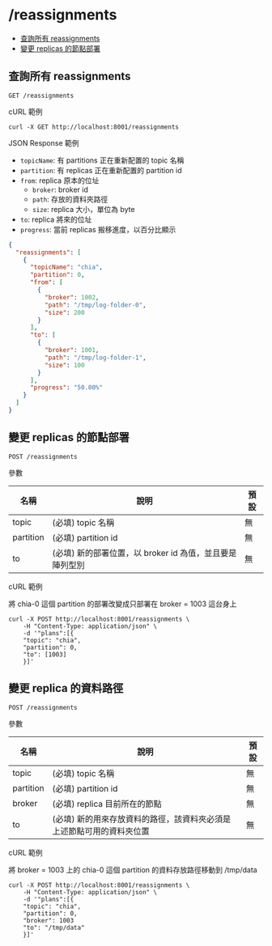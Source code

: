 /reassignments
===

- [查詢所有 reassignments](#查詢所有-reassignments)
- [變更 replicas 的節點部署](#變更-replicas-的節點部署)

## 查詢所有 reassignments
```shell
GET /reassignments
```

cURL 範例
```shell
curl -X GET http://localhost:8001/reassignments
```

JSON Response 範例
- `topicName`: 有 partitions 正在重新配置的 topic 名稱
- `partition`: 有 replicas 正在重新配置的 partition id
- `from`: replica 原本的位址
  - `broker`: broker id
  - `path`: 存放的資料夾路徑
  - `size`: replica 大小，單位為 byte
- `to`: replica 將來的位址
- `progress`: 當前 replicas 搬移進度，以百分比顯示

```json
{
  "reassignments": [
    {
      "topicName": "chia",
      "partition": 0,
      "from": [
        {
          "broker": 1002,
          "path": "/tmp/log-folder-0",
          "size": 200
        }
      ],
      "to": [
        {
          "broker": 1001,
          "path": "/tmp/log-folder-1",
          "size": 100
        }
      ],
      "progress": "50.00%"
    }
  ]
}
```

## 變更 replicas 的節點部署

```shell
POST /reassignments
```
參數

| 名稱        | 說明                                  | 預設  |
|-----------|-------------------------------------|-----|
| topic     | (必填) topic 名稱                       | 無   |
| partition | (必填) partition id                   | 無 |
| to        | (必填) 新的部署位置，以 broker id 為值，並且要是陣列型別 | 無 |

cURL 範例

將 chia-0 這個 partition 的部署改變成只部署在 broker = 1003 這台身上
```shell
curl -X POST http://localhost:8001/reassignments \
    -H "Content-Type: application/json" \
    -d '"plans":[{
    "topic": "chia", 
    "partition": 0,
    "to": [1003]
    }]' 
```

## 變更 replica 的資料路徑

```shell
POST /reassignments
```
參數

| 名稱        | 說明                                   | 預設  |
|-----------|--------------------------------------|-----|
| topic     | (必填) topic 名稱                        | 無   |
| partition | (必填) partition id                    | 無 |
| broker    | (必填) replica 目前所在的節點                 | 無 |
| to        | (必填) 新的用來存放資料的路徑，該資料夾必須是上述節點可用的資料夾位置 | 無 |

cURL 範例

將 broker = 1003 上的 chia-0 這個 partition 的資料存放路徑移動到 /tmp/data
```shell
curl -X POST http://localhost:8001/reassignments \
    -H "Content-Type: application/json" \
    -d '"plans":[{
    "topic": "chia", 
    "partition": 0,
    "broker": 1003
    "to": "/tmp/data"
    }]' 
```